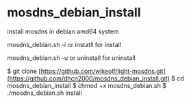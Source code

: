# mosdns_debian_install
 install mosdns in debian amd64 system
 
 mosdns_debian.sh -i or instatll for install
 
 mosdns_debian.sh -u or uninstall for uninstall

$ git clone [https://github.com/wikeolf/light-mosdns.git](https://github.com/dhcn2000/mosdns_debian_install.git)
$ cd mosdns_debian_install
$ chmod +x mosdns_debian.sh
$ ./mosdns_debian.sh install
